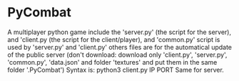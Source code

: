 # PyCombat
A multiplayer python game
include the 'server.py' (the script for the server), and 'client.py (the script for the client/player), and 'common.py' script is used by 'server.py' and 'client.py'
others files are for the automatical update of the public server (don't download: download only 'client.py', 'server.py', 'common.py', 'data.json' and folder 'textures' and put them in the same folder '.PyCombat')
Syntax is: python3 client.py IP PORT
Same for server.
